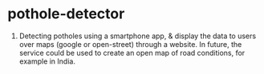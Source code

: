 # pothole-detector
1. Detecting potholes using a smartphone app, &amp; display the data to users over maps (google or open-street) through a website. In future, the service could be used to create an open map of road conditions, for example in India.
